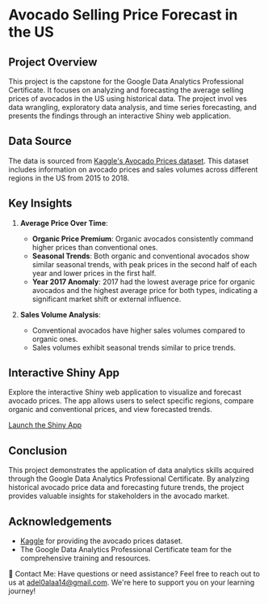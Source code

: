 # Avocado Selling Price Forecast in the US

## Project Overview

This project is the capstone for the Google Data Analytics Professional Certificate. It focuses on analyzing and forecasting the average selling prices of avocados in the US using historical data. The project invol
ves data wrangling, exploratory data analysis, and time series forecasting, and presents the findings through an interactive Shiny web application.

## Data Source

The data is sourced from [Kaggle's Avocado Prices dataset](https://www.kaggle.com/neuromusic/avocado-prices). This dataset includes information on avocado prices and sales volumes across different regions in the US from 2015 to 2018.

## Key Insights

1. **Average Price Over Time**:
    - **Organic Price Premium**: Organic avocados consistently command higher prices than conventional ones.
    - **Seasonal Trends**: Both organic and conventional avocados show similar seasonal trends, with peak prices in the second half of each year and lower prices in the first half.
    - **Year 2017 Anomaly**: 2017 had the lowest average price for organic avocados and the highest average price for both types, indicating a significant market shift or external influence.

2. **Sales Volume Analysis**:
    - Conventional avocados have higher sales volumes compared to organic ones.
    - Sales volumes exhibit seasonal trends similar to price trends.

## Interactive Shiny App

Explore the interactive Shiny web application to visualize and forecast avocado prices. The app allows users to select specific regions, compare organic and conventional prices, and view forecasted trends.

[Launch the Shiny App](https://n0gl91-adel-alaa.shinyapps.io/avocado/)

## Conclusion

This project demonstrates the application of data analytics skills acquired through the Google Data Analytics Professional Certificate. By analyzing historical avocado price data and forecasting future trends, the project provides valuable insights for stakeholders in the avocado market.

## Acknowledgements

- [Kaggle](https://www.kaggle.com/) for providing the avocado prices dataset.
- The Google Data Analytics Professional Certificate team for the comprehensive training and resources.


📧 Contact Me: Have questions or need assistance? Feel free to reach out to us at adel0alaa14@gmail.com. We're here to support you on your learning journey!
